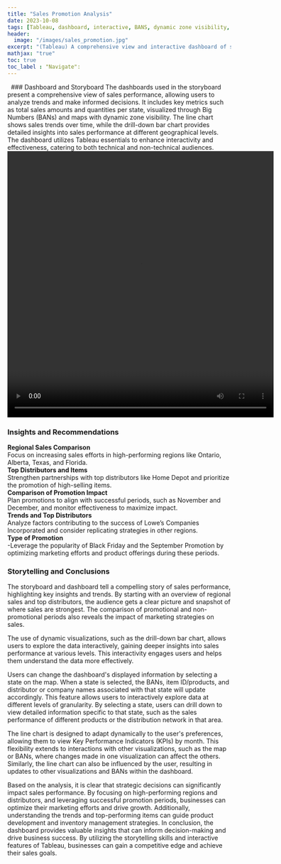 ```yaml
---
title: "Sales Promotion Analysis"
date: 2023-10-08
tags: [Tableau, dashboard, interactive, BANS, dynamic zone visibility, drill-down]
header:
  image: "/images/sales_promotion.jpg"
excerpt: "(Tableau) A comprehensive view and interactive dashboard of sales performance with key metrics, BANS, drill-down bar chart, and maps with dynamic zone visibility."
mathjax: "true"
toc: true
toc_label : "Navigate":
---
```

<img src="{{ site.url }}{{ site.baseurl }}/images/promotion_dashboard_01.png" alt="">
<img src="{{ site.url }}{{ site.baseurl }}/images/promotion_dashboard_02.png" alt="">
### Dashboard and Storyboard 
The dashboards used in the storyboard present a comprehensive view of sales performance, allowing users to analyze 
trends and make informed decisions. It includes key metrics such as total sales amounts and quantities per state, 
visualized through Big Numbers (BANs) and maps with dynamic zone visibility. The line chart shows sales trends 
over time, while the drill-down bar chart provides detailed insights into sales performance at different geographical 
levels. The dashboard utilizes Tableau essentials to enhance interactivity and effectiveness, catering to both technical 
and non-technical audiences. 

<video width="600" height="600" controls>
  <source src="{{ site.url }}{{ site.baseurl }}/videos/sales_promotion.mp4" type="video/mp4">
  Your browser does not support the video tag.
</video>

### Insights and Recommendations 
<b>Regional Sales Comparison</b><br>
Focus on increasing sales efforts in high-performing regions like Ontario, Alberta, 
Texas, and Florida. <br>
<b>Top Distributors and Items</b><br>
Strengthen partnerships with top distributors like Home Depot and prioritize the 
promotion of high-selling items. <br>
<b>Comparison of Promotion Impact</b><br>
Plan promotions to align with successful periods, such as November and 
December, and monitor effectiveness to maximize impact. <br>
<b>Trends and Top Distributors</b><br>
Analyze factors contributing to the success of Lowe’s Companies Incorporated and 
consider replicating strategies in other regions. <br>
<b>Type of Promotion</b><br>
-Leverage the popularity of Black Friday and the September Promotion by optimizing marketing 
efforts and product offerings during these periods. <br>

### Storytelling and Conclusions 
The storyboard and dashboard tell a compelling story of sales performance, highlighting key insights and trends. By 
starting with an overview of regional sales and top distributors, the audience gets a clear picture and snapshot of where 
sales are strongest. The comparison of promotional and non-promotional periods also reveals the impact of marketing 
strategies on sales. <br>

The use of dynamic visualizations, such as the drill-down bar chart, allows users to explore the data interactively, 
gaining deeper insights into sales performance at various levels. This interactivity engages users and helps them 
understand the data more effectively. <br>

Users can change the dashboard's displayed information by selecting a state on the map. When a state is selected, the 
BANs, item ID/products, and distributor or company names associated with that state will update accordingly. This 
feature allows users to interactively explore data at different levels of granularity. By selecting a state, users can drill 
down to view detailed information specific to that state, such as the sales performance of different products or the 
distribution network in that area. <br>

The line chart is designed to adapt dynamically to the user's preferences, allowing them to view Key Performance 
Indicators (KPIs) by month. This flexibility extends to interactions with other visualizations, such as the map or BANs, 
where changes made in one visualization can affect the others. Similarly, the line chart can also be influenced by the 
user, resulting in updates to other visualizations and BANs within the dashboard. <br>

Based on the analysis, it is clear that strategic decisions can significantly impact sales performance. By focusing on 
high-performing regions and distributors, and leveraging successful promotion periods, businesses can optimize their 
marketing efforts and drive growth. Additionally, understanding the trends and top-performing items can guide 
product development and inventory management strategies. In conclusion, the dashboard provides valuable insights 
that can inform decision-making and drive business success. By utilizing the storytelling skills and interactive features 
of Tableau, businesses can gain a competitive edge and achieve their sales goals.

